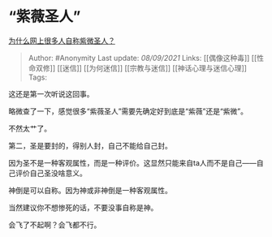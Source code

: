 # “紫薇圣人”
[为什么网上很多人自称紫微圣人？](https://www.zhihu.com/question/281094394/answer/2103902307)

> Author: #Anonymity 
> Last update: *08/09/2021* 
> Links: [[偶像这种毒]] [[性命双修]] [[迷信]]  [[为何迷信]] [[宗教与迷信]] [[神话心理与迷信心理]]
> Tags:   

这还是第一次听说这回事。

略微查了一下，感觉很多“紫薇圣人”需要先确定好到底是“紫薇”还是“紫微”。

不然太艹了。

第二，圣是要封的，得别人封，自己不能给自己封。

因为圣不是一种客观属性，而是一种评价。这显然只能来自ta人而不是自己——自己评价自己圣没啥意义。

神倒是可以自称。因为神或非神倒是一种客观属性。

当然建议你不想惨死的话，不要没事自称是神。

会飞了不起啊？会飞都不行。

  